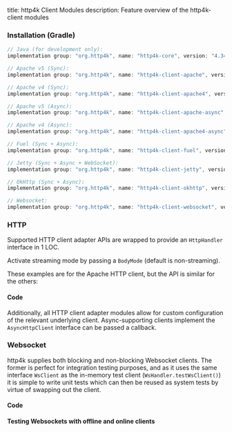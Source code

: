 title: http4k Client Modules
description: Feature overview of the http4k-client modules

### Installation (Gradle)

```groovy
// Java (for development only):
implementation group: "org.http4k", name: "http4k-core", version: "4.34.0.1"

// Apache v5 (Sync): 
implementation group: "org.http4k", name: "http4k-client-apache", version: "4.34.0.1"

// Apache v4 (Sync): 
implementation group: "org.http4k", name: "http4k-client-apache4", version: "4.34.0.1"

// Apache v5 (Async): 
implementation group: "org.http4k", name: "http4k-client-apache-async", version: "4.34.0.1"

// Apache v4 (Async): 
implementation group: "org.http4k", name: "http4k-client-apache4-async", version: "4.34.0.1"

// Fuel (Sync + Async): 
implementation group: "org.http4k", name: "http4k-client-fuel", version: "4.34.0.1"

// Jetty (Sync + Async + WebSocket): 
implementation group: "org.http4k", name: "http4k-client-jetty", version: "4.34.0.1"

// OkHttp (Sync + Async): 
implementation group: "org.http4k", name: "http4k-client-okhttp", version: "4.34.0.1"

// Websocket: 
implementation group: "org.http4k", name: "http4k-client-websocket", version: "4.34.0.1"
```

### HTTP
Supported HTTP client adapter APIs are wrapped to provide an `HttpHandler` interface in 1 LOC.

Activate streaming mode by passing a `BodyMode` (default is non-streaming).

These examples are for the Apache HTTP client, but the API is similar for the others:

#### Code [<img class="octocat"/>](https://github.com/http4k/http4k/blob/master/src/docs/guide/reference/clients/example_http.kt)

<script src="https://gist-it.appspot.com/https://github.com/http4k/http4k/blob/master/src/docs/guide/reference/clients/example_http.kt"></script>

Additionally, all HTTP client adapter modules allow for custom configuration of the relevant underlying client. Async-supporting clients implement the `AsyncHttpClient` interface can be passed a callback.

### Websocket
http4k supplies both blocking and non-blocking Websocket clients. The former is perfect for integration testing purposes, and as it uses the same interface `WsClient` as the in-memory test client (`WsHandler.testWsClient()`) it is simple to write unit tests which can then be reused as system tests by virtue of swapping out the client.

#### Code [<img class="octocat"/>](https://github.com/http4k/http4k/blob/master/src/docs/guide/reference/clients/example_websocket.kt)

<script src="https://gist-it.appspot.com/https://github.com/http4k/http4k/blob/master/src/docs/guide/reference/clients/example_websocket.kt"></script>

#### Testing Websockets with offline and online clients [<img class="octocat"/>](https://github.com/http4k/http4k/blob/master/src/docs/guide/reference/clients/TestingWebsockets.kt)

<script src="https://gist-it.appspot.com/https://github.com/http4k/http4k/blob/master/src/docs/guide/reference/clients/TestingWebsockets.kt"></script>
